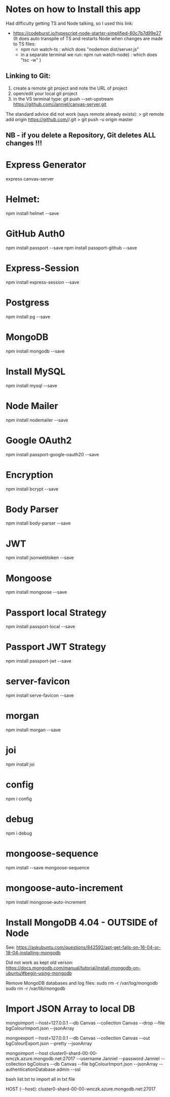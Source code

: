 # Notes on how to Install this app

Had difficulty getting TS and Node talking, so I used this link:
- https://codeburst.io/typescript-node-starter-simplified-60c7b7d99e27
  (It does auto transpile of TS and restarts Node when changes are made to TS files:
  - npm run watch-ts : which does "nodemon dist/server.js"
  - in a separate terminal we run: npm run watch-node) : which does "tsc -w" )


## Linking to Git:
1) create a remote git project and note the URL of project
2) open/edit your local git project
3) in the VS terminal type: 
    git push --set-upstream https://github.com/JannieI/canvas-server.git

The standard advice did not work (says remote already exists):
    > git remote add origin https://github.com/<repo owner>/<repo name>.git
    > git push -u origin master

## NB - if you delete a Repository, Git deletes ALL changes !!!

# Express Generator
express canvas-server

# Helmet:
npm install helmet --save

# GitHub Auth0
npm install passport --save
npm install passport-github --save

# Express-Session
npm install express-session --save

# Postgress
npm install pg --save

# MongoDB
npm install mongodb --save

# Install MySQL
npm install mysql --save

# Node Mailer
npm install nodemailer --save

# Google OAuth2
npm install passport-google-oauth20 --save

# Encryption 
npm install bcrypt --save

# Body Parser
npm install body-parser --save

# JWT
npm install jsonwebtoken --save

# Mongoose
npm install mongoose --save

# Passport local Strategy
npm install passport-local --save

# Passport JWT Strategy
npm install passport-jwt --save

# server-favicon
npm install serve-favicon --save

# morgan
npm install morgan --save

# joi
npm install joi 

# config
npm i config

# debug
npm i debug

# mongoose-sequence
npm install --save mongoose-sequence

# mongoose-auto-increment
npm install mongoose-auto-increment



<!-- -------------MONGO INFO START ------------------------ -->
# Install MongoDB 4.04 - OUTSIDE of Node
See:  https://askubuntu.com/questions/842592/apt-get-fails-on-16-04-or-18-04-installing-mongodb

Did not work as kept old verson:
https://docs.mongodb.com/manual/tutorial/install-mongodb-on-ubuntu/#begin-using-mongodb

Remove MongoDB databases and log files:
    sudo rm -r /var/log/mongodb
    sudo rm -r /var/lib/mongodb

# Import JSON Array to local DB
mongoimport --host=127.0.0.1  --db Canvas  --collection Canvas --drop --file bgColourImport.json --jsonArray

mongoexport --host=127.0.0.1 --db Canvas --collection Canvas  --out bgColourExport.json --pretty --jsonArray

mongoimport --host cluster0-shard-00-00-wnczk.azure.mongodb.net:27017   --username JannieI --password JannieI  --collection bgColours  --db Canvas  --file bgColourImport.json --jsonArray  --authenticationDatabase admin  --ssl

bash list.txt to import all in txt file

HOST (--host): cluster0-shard-00-00-wnczk.azure.mongodb.net:27017

<!-- ------------------- MONGO ENDS------------------------ -->


